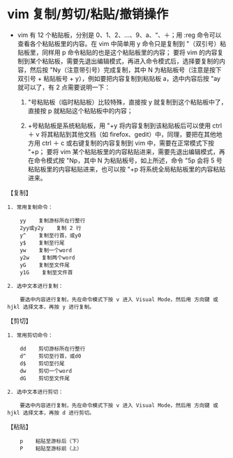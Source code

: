 # vim 复制/剪切/粘贴/撤销操作

- vim 有 12 个粘贴板，分别是 0、1、2、...、9、a、“、＋；用 :reg 命令可以查看各个粘贴板里的内容。在 vim 中简单用 y 命令只是复制到 "（双引号）粘贴板里，同样用 p 命令粘贴的也是这个粘贴板里的内容；
  要将 vim 的内容复制到某个粘贴板，需要先退出编辑模式，再进入命令模式后，选择要复制的内容，然后按 "Ny（注意带引号）完成复制，其中 N 为粘贴板号（注意是按下 双引号 + 粘贴板号 + y），例如要把内容复制到粘贴板 a，选中内容后按 "ay 就可以了，有 2 点需要说明一下：

  1. "号粘贴板（临时粘贴板）比较特殊，直接按 y 就复制到这个粘贴板中了，直接按 p 就粘贴这个粘贴板中的内容；

  2. +号粘贴板是系统粘贴板，用 "+y 将内容复制到该粘贴板后可以使用 ctrl ＋ v 将其粘贴到其他文档（如 firefox、gedit）中，同理，要把在其他地方用 ctrl ＋ c 或右键复制的内容复制到 vim 中，需要在正常模式下按 "+p；
     要将 vim 某个粘贴板里的内容粘贴进来，需要先退出编辑模式，再在命令模式按 "Np，其中 N 为粘贴板号，如上所述，命令 "5p 会将 5 号粘贴板里的内容粘贴进来，也可以按 "+p 将系统全局粘贴板里的内容粘贴进来。

【复制】

    1. 常用复制命令：

        yy    复制游标所在行整行
        2yy或y2y    复制 2 行
        y^    复制至行首，或y0
        y$    复制至行尾
        yw    复制一个word
        y2w    复制两个word
        yG    复制至文件尾
        y1G    复制至文件首

    2. 选中文本进行复制：

        要选中内容进行复制，先在命令模式下按 v 进入 Visual Mode，然后用 方向键 或 hjkl 选择文本，再按 y 进行复制。

【剪切】

    1. 常用剪切命令：

        dd    剪切游标所在行整行
        d^    剪切至行首，或d0
        d$    剪切至行尾
        dw    剪切一个word
        dG    剪切至文件尾

    2. 选中文本进行剪切：

        要选中内容进行复制，先在命令模式下按 v 进入 Visual Mode，然后用 方向键 或 hjkl 选择文本，再按 d 进行剪切。

【粘贴】

        p    粘贴至游标后（下）
        P    粘贴至游标前（上）
